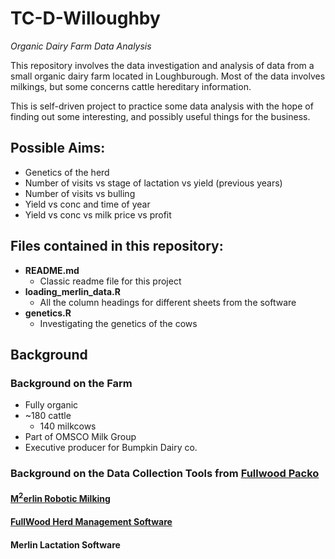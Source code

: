 # TC-D-Willoughby
*Organic Dairy Farm Data Analysis*

This repository involves the data investigation and analysis of data from a small organic dairy farm located in Loughburough. 
Most of the data involves milkings, but some concerns cattle hereditary information. 

This is self-driven project to practice some data analysis with the hope of finding out some interesting, and possibly useful things for the business. 


## Possible Aims: 

* Genetics of the herd
* Number of visits vs stage of lactation vs yield (previous years)
* Number of visits vs bulling
* Yield vs conc and time of year 
* Yield vs conc vs milk price vs profit


## Files contained in this repository:

* **README.md**
  * Classic readme file for this project
* **loading_merlin_data.R**
  * All the column headings for different sheets from the software
* **genetics.R**
  * Investigating the genetics of the cows


## Background

### Background on the Farm
* Fully organic
* ~180 cattle
  * 140 milkcows
* Part of OMSCO Milk Group
* Executive producer for Bumpkin Dairy co.

### Background on the Data Collection Tools from [Fullwood Packo](https://fullwoodpacko.com/)

#### [M<sup>2</sup>erlin Robotic Milking](https://fullwoodpacko.com/solutions/robotic-milking/merlin/)

#### [FullWood Herd Management Software](https://fullwoodpacko.com/solutions/herd-management/supervise-your-milking/)

#### Merlin Lactation Software
